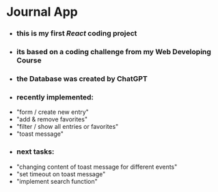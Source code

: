 # Journal App

- ### this is my first *React* coding project
- ### its based on a coding challenge from my Web Developing Course
- ### the Database was created by ChatGPT
- ### recently implemented: 
- "form / create new entry"
- "add & remove favorites"
- "filter / show all entries or favorites"
- "toast message"
- ### next tasks:
- "changing content of toast message for different events"
- "set timeout on toast message" 
- "implement search function"
